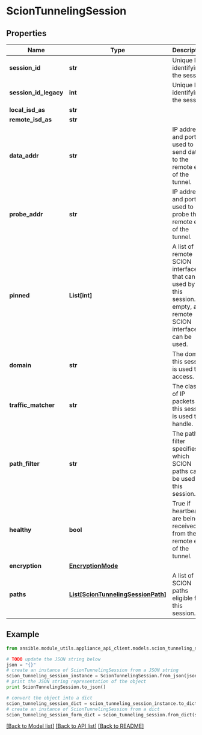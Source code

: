 # ScionTunnelingSession


## Properties

Name | Type | Description | Notes
------------ | ------------- | ------------- | -------------
**session_id** | **str** | Unique ID identifying the session. | 
**session_id_legacy** | **int** | Unique ID identifying the session. | 
**local_isd_as** | **str** |  | 
**remote_isd_as** | **str** |  | 
**data_addr** | **str** | IP address and port used to send data to the remote end of the tunnel. | [optional] 
**probe_addr** | **str** | IP address and port used to probe the remote end of the tunnel. | 
**pinned** | **List[int]** | A list of remote SCION interfaces that can be used by this session. If empty, any remote SCION interface can be used.  | 
**domain** | **str** | The domain this session is used to access. | 
**traffic_matcher** | **str** | The class of IP packets this session is used to handle. | 
**path_filter** | **str** | The path filter specifies which SCION paths can be used by this session. | 
**healthy** | **bool** | True if heartbeats are being received from the remote end of the tunnel. | 
**encryption** | [**EncryptionMode**](EncryptionMode.md) |  | 
**paths** | [**List[ScionTunnelingSessionPath]**](ScionTunnelingSessionPath.md) | A list of SCION paths eligible for this session. | 

## Example

```python
from ansible.module_utils.appliance_api_client.models.scion_tunneling_session import ScionTunnelingSession

# TODO update the JSON string below
json = "{}"
# create an instance of ScionTunnelingSession from a JSON string
scion_tunneling_session_instance = ScionTunnelingSession.from_json(json)
# print the JSON string representation of the object
print ScionTunnelingSession.to_json()

# convert the object into a dict
scion_tunneling_session_dict = scion_tunneling_session_instance.to_dict()
# create an instance of ScionTunnelingSession from a dict
scion_tunneling_session_form_dict = scion_tunneling_session.from_dict(scion_tunneling_session_dict)
```
[[Back to Model list]](../README.md#documentation-for-models) [[Back to API list]](../README.md#documentation-for-api-endpoints) [[Back to README]](../README.md)



